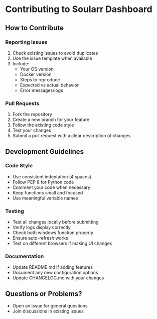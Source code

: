# Contributing to Soularr Dashboard

## How to Contribute

### Reporting Issues
1. Check existing issues to avoid duplicates
2. Use the issue template when available
3. Include:
   - Your OS version
   - Docker version
   - Steps to reproduce
   - Expected vs actual behavior
   - Error messages/logs

### Pull Requests
1. Fork the repository
2. Create a new branch for your feature
3. Follow the existing code style
4. Test your changes
5. Submit a pull request with a clear description of changes

## Development Guidelines

### Code Style
- Use consistent indentation (4 spaces)
- Follow PEP 8 for Python code
- Comment your code when necessary
- Keep functions small and focused
- Use meaningful variable names

### Testing
- Test all changes locally before submitting
- Verify logs display correctly
- Check both windows function properly
- Ensure auto-refresh works
- Test on different browsers if making UI changes

### Documentation
- Update README.md if adding features
- Document any new configuration options
- Update CHANGELOG.md with your changes

## Questions or Problems?
- Open an issue for general questions
- Join discussions in existing issues

